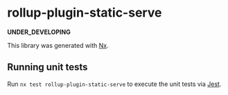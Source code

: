 # rollup-plugin-static-serve

**UNDER_DEVELOPING**

This library was generated with [Nx](https://nx.dev).

## Running unit tests

Run `nx test rollup-plugin-static-serve` to execute the unit tests via [Jest](https://jestjs.io).
